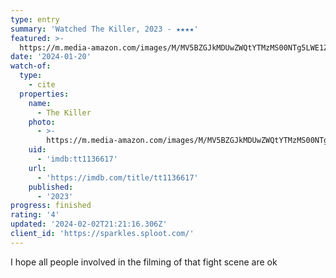 ```yaml
---
type: entry
summary: 'Watched The Killer, 2023 - ★★★★'
featured: >-
  https://m.media-amazon.com/images/M/MV5BZGJkMDUwZWQtYTMzMS00NTg5LWE1ZTYtOTVhMDI4NGI1YjMyXkEyXkFqcGdeQXVyODk4OTc3MTY@._V1_SX300.jpg
date: '2024-01-20'
watch-of:
  type:
    - cite
  properties:
    name:
      - The Killer
    photo:
      - >-
        https://m.media-amazon.com/images/M/MV5BZGJkMDUwZWQtYTMzMS00NTg5LWE1ZTYtOTVhMDI4NGI1YjMyXkEyXkFqcGdeQXVyODk4OTc3MTY@._V1_SX300.jpg
    uid:
      - 'imdb:tt1136617'
    url:
      - 'https://imdb.com/title/tt1136617'
    published:
      - '2023'
progress: finished
rating: '4'
updated: '2024-02-02T21:21:16.306Z'
client_id: 'https://sparkles.sploot.com/'
---
```

I hope all people involved in the filming of that fight scene are ok
